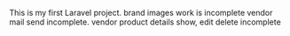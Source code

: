This is my first Laravel project.
brand images work is incomplete
vendor mail send incomplete.
vendor product details show, edit delete incomplete
